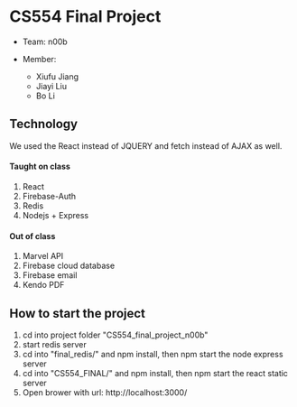 # CS554 Final Project

- Team: n00b

- Member:
  - Xiufu Jiang
  - Jiayi Liu
  - Bo Li

## Technology

We used the React instead of JQUERY and fetch instead of AJAX as well.

#### Taught on class

1. React
2. Firebase-Auth
3. Redis
4. Nodejs + Express

#### Out of class

1. Marvel API
2. Firebase cloud database
3. Firebase email
4. Kendo PDF

## How to start the project

1. cd into project folder "CS554_final_project_n00b"
2. start redis server
3. cd into "final_redis/" and npm install, then npm start the node express server
4. cd into "CS554_FINAL/" and npm install, then npm start the react static server
5. Open brower with url: http://localhost:3000/
